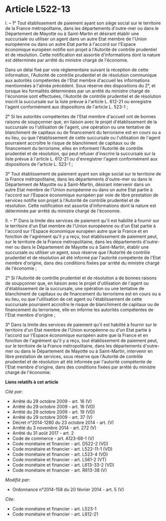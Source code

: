 # Article L522-13

I. – 1° Tout établissement de paiement ayant son siège social sur le territoire de la France métropolitaine, dans les
départements d'outre-mer ou dans le Département de Mayotte ou à Saint-Martin et désirant établir une succursale ou utiliser
un agent dans un autre Etat membre de l'Union européenne ou dans un autre Etat partie à l'accord sur l'Espace économique
européen notifie son projet à l'Autorité de contrôle prudentiel et de résolution. Cette notification est assortie
d'informations dont la nature est déterminée par arrêté du ministre chargé de l'économie.

Dans un délai fixé par voie réglementaire suivant la réception de cette information, l'Autorité de contrôle prudentiel et de
résolution communique aux autorités compétentes de l'Etat membre d'accueil les informations mentionnées à l'alinéa précédent.
Sous réserve des dispositions du 2°, et lorsque les formalités déterminées par un arrêté du ministre chargé de l'économie
sont effectuées, l'Autorité de contrôle prudentiel et de résolution inscrit la succursale sur la liste prévue à l'article L.
612-21 ou enregistre l'agent conformément aux dispositions de l'article L. 523-1 ;

2° Si les autorités compétentes de l'Etat membre d'accueil ont de bonnes raisons de soupçonner que, en liaison avec le projet
d'établissement de la succursale ou l'utilisation de l'agent, une opération ou une tentative de blanchiment de capitaux ou de
financement du terrorisme est en cours ou a eu lieu, ou que l'établissement de cette succursale ou l'utilisation de l'agent
pourraient accroître le risque de blanchiment de capitaux ou de financement du terrorisme, elles en informent l'Autorité de
contrôle prudentiel et de résolution, qui peut refuser d'inscrire la succursale sur la liste prévue à l'article L. 612-21 ou
d'enregistrer l'agent conformément aux dispositions de l'article L. 523-1 ;

3° Tout établissement de paiement ayant son siège social sur le territoire de la France métropolitaine, dans les départements
d'outre-mer ou dans le Département de Mayotte ou à Saint-Martin, désirant intervenir dans un autre Etat membre de l'Union
européenne ou dans un autre Etat partie à l'accord sur l'Espace économique européen par voie de libre prestation de services
notifie son projet à l'Autorité de contrôle prudentiel et de résolution. Cette notification est assortie d'informations dont
la nature est déterminée par arrêté du ministre chargé de l'économie.

II. – 1° Dans la limite des services de paiement qu'il est habilité à fournir sur le territoire d'un Etat membre de l'Union
européenne ou d'un Etat partie à l'accord sur l'Espace économique européen autre que la France et en fonction de l'agrément
qu'il y a reçu, tout établissement de paiement peut, sur le territoire de la France métropolitaine, dans les départements
d'outre-mer ou dans le Département de Mayotte ou à Saint-Martin, établir une succursale ou utiliser un agent, sous réserve
que l'Autorité de contrôle prudentiel et de résolution ait été informé par l'autorité compétente de l'Etat membre d'origine,
dans des conditions fixées par arrêté du ministre chargé de l'économie ;

2° Si l'Autorité de contrôle prudentiel et de résolution a de bonnes raisons de soupçonner que, en liaison avec le projet
d'utilisation de l'agent ou d'établissement de la succursale, une opération ou une tentative de blanchiment de capitaux ou de
financement du terrorisme est en cours ou a eu lieu, ou que l'utilisation de cet agent ou l'établissement de cette succursale
pourraient accroître le risque de blanchiment de capitaux ou de financement du terrorisme, elle en informe les autorités
compétentes de l'Etat membre d'origine ;

3° Dans la limite des services de paiement qu'il est habilité à fournir sur le territoire d'un Etat membre de l'Union
européenne ou d'un Etat partie à l'accord sur l'Espace économique européen autre que la France et en fonction de l'agrément
qu'il y a reçu, tout établissement de paiement peut, sur le territoire de la France métropolitaine, dans les départements
d'outre-mer ou dans le Département de Mayotte ou à Saint-Martin, intervenir en libre prestation de services, sous réserve que
l'Autorité de contrôle prudentiel et de résolution ait été informée par l'autorité compétente de l'Etat membre d'origine,
dans des conditions fixées par arrêté du ministre chargé de l'économie.

**Liens relatifs à cet article**

_Cité par_:

  - Arrêté du 29 octobre 2009 - art. 16 (V)
  - Arrêté du 29 octobre 2009 - art. 18 (VD)
  - Arrêté du 29 octobre 2009 - art. 19 (VD)
  - Arrêté du 29 octobre 2009 - art. 37 (V)
  - Décret n°2014-1280 du 23 octobre 2014 - art. (V)
  - Arrêté du 3 novembre 2014 - art. 272 (V)
  - Arrêté du 31 août 2017 - art. 2
  - Code de commerce - art. A123-68-1 (V)
  - Code monétaire et financier - art. D522-2 (VD)
  - Code monétaire et financier - art. L522-11-1 (VD)
  - Code monétaire et financier - art. L523-4 (VD)
  - Code monétaire et financier - art. L561-2 (VT)
  - Code monétaire et financier - art. L613-33-2 (VD)
  - Code monétaire et financier - art. R613-38 (V)

_Modifié par_:

  - Ordonnance n°2014-158 du 20 février 2014 - art. 5 (V)

_Cite_:

  - Code monétaire et financier - art. L523-1
  - Code monétaire et financier - art. L612-21
